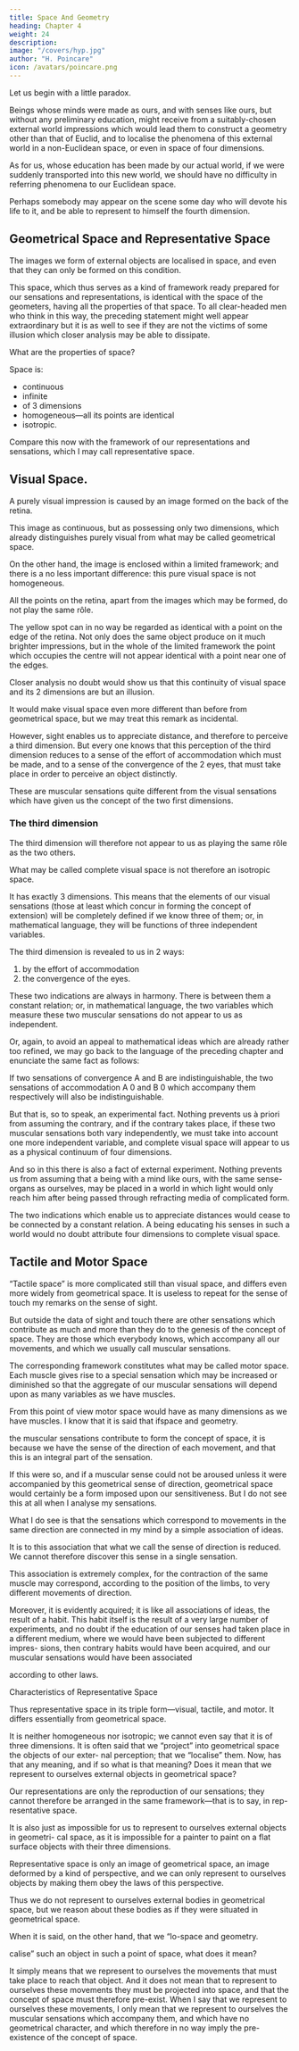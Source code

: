```yaml
---
title: Space And Geometry
heading: Chapter 4
weight: 24
description:  
image: "/covers/hyp.jpg"
author: "H. Poincare"
icon: /avatars/poincare.png
---
```



Let us begin with a little paradox. 

Beings whose minds were made as ours, and with senses like ours, but without any preliminary education, might receive from a suitably-chosen external world impressions which would lead them to construct a geometry other than that of Euclid, and to localise the phenomena of this external world in a non-Euclidean space, or even in space of four dimensions.

As for us, whose education has been made by our actual world, if we were suddenly transported into this new world, we should have no difficulty in referring phenomena to our Euclidean space. 

Perhaps somebody may appear on the scene some day who will devote his life to it, and be able to represent to himself the fourth dimension.


## Geometrical Space and Representative Space

The images we form of external objects are localised in space, and even that they can only be formed on this condition. 

This space, which thus serves as a kind of framework ready prepared for our sensations and representations, is identical with the space of the geometers, having all the properties of
that space. To all clear-headed men who think in this way, the preceding statement might well appear extraordinary but it is as well to see if they are not the victims of some illusion which closer analysis may be able to dissipate. 

What are the properties of space? <!-- I mean of that space which is
the object of geometry, and which I shall call geometrical
space. The following are some of the more essential:— -->

Space is:
- continuous
- infinite
- of 3 dimensions
- homogeneous—all its points are identical
- isotropic. 

Compare this now with the framework of our representations and sensations, which I may call representative space.


## Visual Space.

A purely visual impression is caused by an image formed on the back of the retina. 

This image as continuous, but as possessing only two dimensions, which already distinguishes purely visual from what may be called geometrical space. 

On the other hand, the image is enclosed within a limited framework; and there is a no less important difference: this pure visual space is not homogeneous. 

All the points on the retina, apart from the images which may be formed, do not play the same rôle.

The yellow spot can in no way be regarded as identical  with a point on the edge of the retina. Not only does the
same object produce on it much brighter impressions, but in the whole of the limited framework the point which
occupies the centre will not appear identical with a point near one of the edges.

Closer analysis no doubt would show us that this continuity of visual space and its 2 dimensions are but an illusion. 
 
It would make visual space even more different than before from geometrical space, but we may treat this remark as incidental.

However, sight enables us to appreciate distance, and therefore to perceive a third dimension. But every one knows that this perception of the third dimension reduces to a sense of the effort of accommodation which must be made, and to a sense of the convergence of the 2 eyes, that must take place in order to perceive an object distinctly. 

These are muscular sensations quite different from the visual sensations which have given us the concept of the two first dimensions. 


### The third dimension

The third dimension will therefore not appear to us as playing the same rôle as the two others. 

What may be called complete visual space is not therefore an isotropic space. 

It has exactly 3 dimensions. This means that the elements of our visual sensations (those at least which concur in forming the concept of extension) will be completely defined if we know three of them; or, in mathematical language, they will be functions of three independent variables. 

The third dimension is revealed to us in 2 ways: 

1. by the effort of accommodation
2. the convergence of the eyes.

These two indications are always in harmony. There is between them a constant relation; or, in mathematical language, the two variables which measure these
two muscular sensations do not appear to us as independent. 

Or, again, to avoid an appeal to mathematical ideas which are already rather too refined, we may go back to
the language of the preceding chapter and enunciate the same fact as follows:

If two sensations of convergence A and B are indistinguishable, the two sensations of accommodation A 0 and B 0 which accompany them respectively will also be indistinguishable. 

But that is, so to speak, an experimental fact. Nothing prevents us à priori from assuming the contrary, and if the contrary takes place, if these two muscular sensations both vary independently, we must take into account one more independent variable, and complete visual space will appear to us as a physical continuum of four dimensions. 

And so in this there is also a fact of external experiment. Nothing prevents us from assuming that a being with a mind like ours, with the same sense-organs as ourselves, may be
placed in a world in which light would only reach him after being passed through refracting media of complicated form. 

The two indications which enable us to appreciate distances would cease to be connected by a constant relation. A being educating his senses in such a world would
no doubt attribute four dimensions to complete visual space.



## Tactile and Motor Space

“Tactile space” is more complicated still than visual space, and differs even more
widely from geometrical space. It is useless to repeat
for the sense of touch my remarks on the sense of sight.

But outside the data of sight and touch there are other sensations which contribute as much and more than they do to the genesis of the concept of space. They are those
which everybody knows, which accompany all our movements, and which we usually call muscular sensations. 

The corresponding framework constitutes what may be called motor space. Each muscle gives rise to a special sensation which may be increased or diminished so that the aggregate of our muscular sensations will depend upon as many variables as we have muscles. 

From this point of view motor space would have as many dimensions as we have muscles. I know that it is said that ifspace and geometry.

the muscular sensations contribute to form the concept
of space, it is because we have the sense of the direction
of each movement, and that this is an integral part of
the sensation. 

If this were so, and if a muscular sense could not be aroused unless it were accompanied by this
geometrical sense of direction, geometrical space would
certainly be a form imposed upon our sensitiveness. But
I do not see this at all when I analyse my sensations.

What I do see is that the sensations which correspond to movements in the same direction are connected in my mind by a simple association of ideas. 

It is to this association that what we call the sense of direction is
reduced. We cannot therefore discover this sense in a
single sensation.

This association is extremely complex, for the contraction of the same muscle may correspond,
according to the position of the limbs, to very different
movements of direction. 

Moreover, it is evidently acquired; it is like all associations of ideas, the result of
a habit. This habit itself is the result of a very large
number of experiments, and no doubt if the education
of our senses had taken place in a different medium,
where we would have been subjected to different impres-
sions, then contrary habits would have been acquired,
and our muscular sensations would have been associated 

according to other laws.

Characteristics of Representative Space

Thus representative space in its triple form—visual, tactile, and
motor. It differs essentially from geometrical space. 

It is neither homogeneous nor isotropic; we cannot even say
that it is of three dimensions. It is often said that we
“project” into geometrical space the objects of our exter-
nal perception; that we “localise” them. Now, has that
any meaning, and if so what is that meaning? Does it
mean that we represent to ourselves external objects in
geometrical space? 

Our representations are only the reproduction of our sensations; they cannot therefore be
arranged in the same framework—that is to say, in rep-
resentative space. 

It is also just as impossible for us to represent to ourselves external objects in geometri-
cal space, as it is impossible for a painter to paint on a flat surface objects with their three dimensions. 

Representative space is only an image of geometrical space, an image deformed by a kind of perspective, and we can only represent to ourselves objects by making them obey the laws of this perspective. 

Thus we do not represent to ourselves external bodies in geometrical space, but we reason
about these bodies as if they were situated in geometrical space. 

When it is said, on the other hand, that we “lo-space and geometry.

calise” such an object in such a point of space, what does
it mean?

It simply means that we represent to ourselves
the movements that must take place to reach that object.
And it does not mean that to represent to ourselves these
movements they must be projected into space, and that
the concept of space must therefore pre-exist. When I
say that we represent to ourselves these movements, I
only mean that we represent to ourselves the muscular
sensations which accompany them, and which have no
geometrical character, and which therefore in no way imply the pre-existence of the concept of space.

